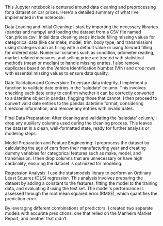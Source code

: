 This Jupyter notebook is centered around data cleaning and preprocessing for a dataset on car prices. Here's a detailed summary of what I've implemented in the notebook:

Data Loading and Initial Cleaning: I start by importing the necessary libraries (pandas and numpy) and loading the dataset from a CSV file named 'car_prices.csv'. Initial data cleaning steps include filling missing values for categorical data (like car make, model, trim, body type, and transmission) using strategies such as filling with a default value or using forward filling for ordered data. Numerical columns such as condition, odometer reading, market-related measures, and selling price are treated with statistical methods (mean or median) to handle missing entries. I also remove duplicates based on the Vehicle Identification Number (VIN) and drop rows with essential missing values to ensure data quality.

Date Validation and Conversion: To ensure data integrity, I implement a function to validate date entries in the 'saledate' column. This involves checking each date entry to confirm whether it can be correctly converted to a datetime object in pandas, flagging those that cannot. I then proceed to convert valid date entries to the pandas datetime format, considering timezone information, and remove any entries with invalid dates.

Final Data Preparation: After cleaning and validating the 'saledate' column, I drop any auxiliary columns used during the cleaning process. This leaves the dataset in a clean, well-formatted state, ready for further analysis or modeling steps.

Model Preparation and Feature Engineering: I preprocess the dataset by calculating the age of cars from their manufacturing year and creating dummy variables for categorical features such as make, model, and transmission. I then drop columns that are unnecessary or have high cardinality, ensuring the dataset is optimized for modeling.

Regression Analysis: I use the statsmodels library to perform an Ordinary Least Squares (OLS) regression. This analysis involves preparing the dataset by adding a constant to the features, fitting the model to the training data, and evaluating it using the test set. The model's performance is assessed through the root mean squared error (RMSE), which quantifies the prediction error.

By leveraging different combinations of predictors, I created two separate models with accurate predictions: one that relied on the Manheim Market Report, and another that didn't.
